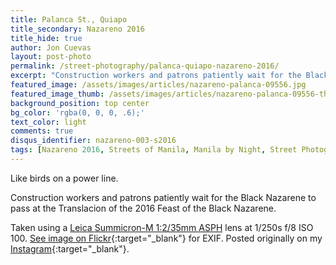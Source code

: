 ```yaml
---
title: Palanca St., Quiapo
title_secondary: Nazareno 2016
title_hide: true
author: Jon Cuevas
layout: post-photo
permalink: /street-photography/palanca-quiapo-nazareno-2016/
excerpt: "Construction workers and patrons patiently wait for the Black Nazarene to pass at the Translacion of the 2016 Feast of the Black Nazarene."
featured_image: /assets/images/articles/nazareno-palanca-09556.jpg
featured_image_thumb: /assets/images/articles/nazareno-palanca-09556-thumb.jpg
background_position: top center
bg_color: 'rgba(0, 0, 0, .6);'
text_color: light
comments: true
disqus_identifier: nazareno-003-s2016
tags: [Nazareno 2016, Streets of Manila, Manila by Night, Street Photography, Sony, Sony A7Sii, Leica, Manila, Photography, Mirrorless]
---
```

<p class="lead">Like birds on a power line.</p>

Construction workers and patrons patiently wait for the Black Nazarene to pass at the Translacion of the 2016 Feast of the Black Nazarene.

Taken using a [Leica Summicron-M 1:2/35mm ASPH][6] lens at 1/250s f/8 ISO 100. [See image on Flickr][1]{:target="_blank"} for EXIF. Posted originally on my [Instagram][2]{:target="_blank"}.

[1]: https://www.flickr.com/photos/archondigital/24202229731/
[2]: https://www.instagram.com/p/BAWF1CCGq_B/
[4]: /topic/manila/
[5]: /topic/sony-a7sii/
[6]: /topic/leica/